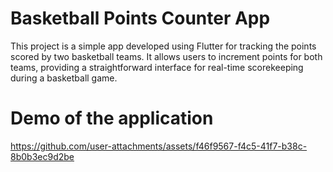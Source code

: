 # Basketball Points Counter App

This project is a simple app developed using Flutter for tracking the points scored by two basketball teams. It allows users to increment points for both teams, providing a straightforward interface for real-time scorekeeping during a basketball game.

# Demo of the application
https://github.com/user-attachments/assets/f46f9567-f4c5-41f7-b38c-8b0b3ec9d2be
 
 

